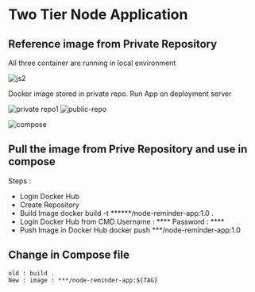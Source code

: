# Two Tier Node Application

## Reference image from Private Repository

All three container are running in local environment

![js2](https://github.com/soumen321/two-tier-node-app/assets/2536037/359ba9ca-7cd4-48e3-bb60-d85f37c61304)

Docker image stored in private repo.
Run App on deployment server

![private repo1](https://github.com/soumen321/two-tier-node-app/assets/2536037/7c85df8d-67de-45eb-805a-4be35c34e9be)    ![public-repo](https://github.com/soumen321/two-tier-node-app/assets/2536037/7a0b0a39-4f4d-4c9e-ab9c-1543c32cf7fd) 

![compose](https://github.com/soumen321/two-tier-node-app/assets/2536037/9b317413-3e43-413c-9c33-3657e63dfcf2)


## Pull the image from Prive Repository and use in compose

Steps :
  - Login Docker Hub
  - Create Repository
  - Build Image
      docker build -t ******/node-reminder-app:1.0 .
  - Login Docker Hub from CMD
      Username : ****
      Password : ****
  - Push Image in Docker Hub
      docker push ***/node-reminder-app:1.0

 ## Change in Compose file
    old : build .
    New : image : ***/node-reminder-app:${TAG}
    
   
 
 
